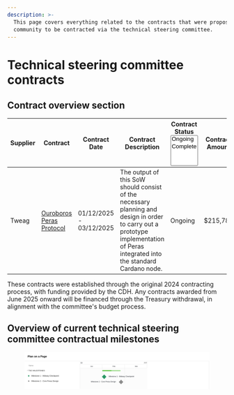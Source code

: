 ```yaml
---
description: >-
  This page covers everything related to the contracts that were proposed by the
  community to be contracted via the technical steering committee.
---
```


# Technical steering committee contracts

## **Contract overview section**

<table data-full-width="true"><thead><tr><th width="114">Supplier</th><th width="141">Contract</th><th width="124">Contract Date</th><th width="439.333251953125">Contract Description</th><th width="130.3333740234375">Contract Status<select multiple><option value="gcTKZEIm6ZZA" label="Ongoing" color="blue"></option><option value="grsrfT4WRgQn" label="Complete" color="blue"></option></select></th><th>Contract Amount</th></tr></thead><tbody><tr><td>Tweag</td><td><a href="tweag-ouroborus-peras-protocol.md">Ouroboros Peras Protocol</a></td><td>01/12/2025 - 03/12/2025</td><td>The output of this SoW should consist of the necessary planning and design in order to carry out a prototype implementation of Peras integrated into the standard Cardano node.</td><td><span data-option="gcTKZEIm6ZZA">Ongoing</span></td><td>$215,780</td></tr></tbody></table>

These contracts were established through the original 2024 contracting process, with funding provided by the CDH. Any contracts awarded from June 2025 onward will be financed through the Treasury withdrawal, in alignment with the committee's budget process.

## Overview of current technical steering committee contractual milestones

<div data-full-width="true"><figure><img src="../../../.gitbook/assets/POAP.png" alt=""><figcaption></figcaption></figure></div>



